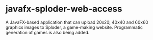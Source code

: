 # javafx-sploder-web-access
A JavaFX-based application that can upload 20x20, 40x40 and 60x60 graphics images to Sploder, a game-making website.
Programmatic generation of games is also being added.
